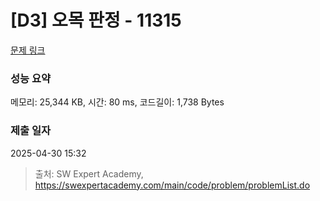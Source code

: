 # [D3] 오목 판정 - 11315 

[문제 링크](https://swexpertacademy.com/main/code/problem/problemDetail.do?contestProbId=AXaSUPYqPYMDFASQ) 

### 성능 요약

메모리: 25,344 KB, 시간: 80 ms, 코드길이: 1,738 Bytes

### 제출 일자

2025-04-30 15:32



> 출처: SW Expert Academy, https://swexpertacademy.com/main/code/problem/problemList.do